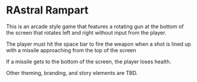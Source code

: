 # RAstral Rampart

This is an arcade style game that features a rotating gun at the bottom of the screen that rotates left and right without input from the player.

The player must hit the space bar to fire the weapon when a shot is lined up with a missile approaching from the top of the screen

If a missile gets to the bottom of the screen, the player loses health.

Other theming, branding, and story elements are TBD.
